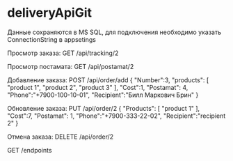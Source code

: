 # deliveryApiGit

Данные сохраняются в MS SQL, для подключения необходимо указать ConnectionString в appsetings

Просмотр заказа:
GET
/api/tracking/2

Просмотр постамата:
GET
/api/postamat/2

Добавление заказа:
POST
/api/order/add
{
"Number":3,
"products": [
        "product 1",
        "product 2",
        "product 3"
    ],
"Cost":1,
"Postamat": 4,
"Phone":"+7900-100-10-01",
"Recipient":"Билл Маркович Брин"
}

Обновление заказа:
PUT
/api/order/2
{
"Products": [
        "product 1"
    ],
"Cost":7,
"Postamat": 1,
"Phone":"+7900-333-22-02",
"Recipient":"recipient 2"
}

Отмена заказа:
DELETE
/api/order/2

GET
/endpoints
